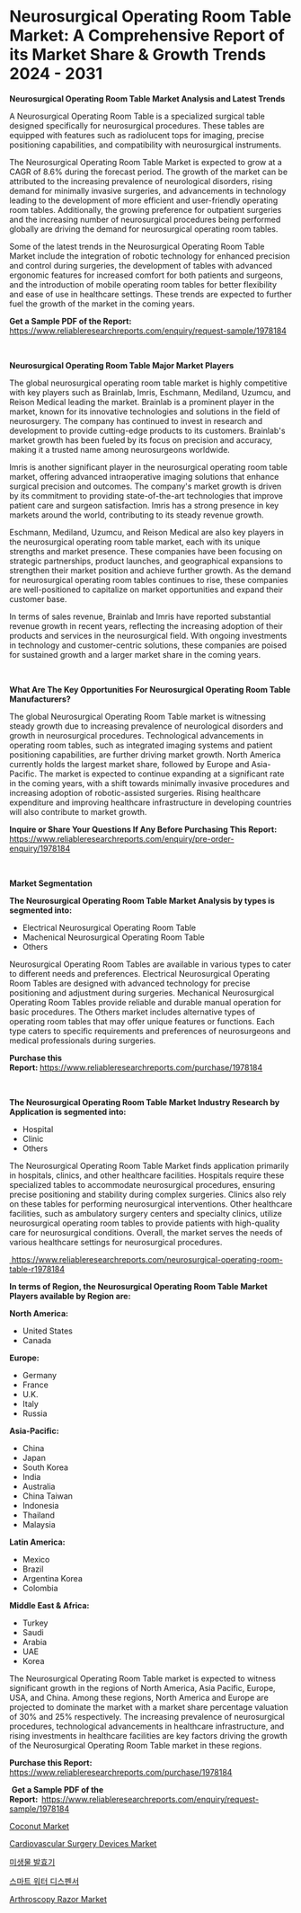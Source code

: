 <p><h1>Neurosurgical Operating Room Table Market: A Comprehensive Report of its Market Share & Growth Trends 2024 - 2031</h1></p><p><strong>Neurosurgical Operating Room Table Market Analysis and Latest Trends</strong></p>
<p><p>A Neurosurgical Operating Room Table is a specialized surgical table designed specifically for neurosurgical procedures. These tables are equipped with features such as radiolucent tops for imaging, precise positioning capabilities, and compatibility with neurosurgical instruments.</p><p>The Neurosurgical Operating Room Table Market is expected to grow at a CAGR of 8.6% during the forecast period. The growth of the market can be attributed to the increasing prevalence of neurological disorders, rising demand for minimally invasive surgeries, and advancements in technology leading to the development of more efficient and user-friendly operating room tables. Additionally, the growing preference for outpatient surgeries and the increasing number of neurosurgical procedures being performed globally are driving the demand for neurosurgical operating room tables.</p><p>Some of the latest trends in the Neurosurgical Operating Room Table Market include the integration of robotic technology for enhanced precision and control during surgeries, the development of tables with advanced ergonomic features for increased comfort for both patients and surgeons, and the introduction of mobile operating room tables for better flexibility and ease of use in healthcare settings. These trends are expected to further fuel the growth of the market in the coming years.</p></p>
<p><strong>Get a Sample PDF of the Report:&nbsp;</strong> <a href="https://www.reliableresearchreports.com/enquiry/request-sample/1978184">https://www.reliableresearchreports.com/enquiry/request-sample/1978184</a></p>
<p>&nbsp;</p>
<p><strong>Neurosurgical Operating Room Table Major Market Players</strong></p>
<p><p>The global neurosurgical operating room table market is highly competitive with key players such as Brainlab, Imris, Eschmann, Mediland, Uzumcu, and Reison Medical leading the market. Brainlab is a prominent player in the market, known for its innovative technologies and solutions in the field of neurosurgery. The company has continued to invest in research and development to provide cutting-edge products to its customers. Brainlab's market growth has been fueled by its focus on precision and accuracy, making it a trusted name among neurosurgeons worldwide.</p><p>Imris is another significant player in the neurosurgical operating room table market, offering advanced intraoperative imaging solutions that enhance surgical precision and outcomes. The company's market growth is driven by its commitment to providing state-of-the-art technologies that improve patient care and surgeon satisfaction. Imris has a strong presence in key markets around the world, contributing to its steady revenue growth.</p><p>Eschmann, Mediland, Uzumcu, and Reison Medical are also key players in the neurosurgical operating room table market, each with its unique strengths and market presence. These companies have been focusing on strategic partnerships, product launches, and geographical expansions to strengthen their market position and achieve further growth. As the demand for neurosurgical operating room tables continues to rise, these companies are well-positioned to capitalize on market opportunities and expand their customer base.</p><p>In terms of sales revenue, Brainlab and Imris have reported substantial revenue growth in recent years, reflecting the increasing adoption of their products and services in the neurosurgical field. With ongoing investments in technology and customer-centric solutions, these companies are poised for sustained growth and a larger market share in the coming years.</p></p>
<p>&nbsp;</p>
<p><strong>What Are The Key Opportunities For Neurosurgical Operating Room Table Manufacturers?</strong></p>
<p><p>The global Neurosurgical Operating Room Table market is witnessing steady growth due to increasing prevalence of neurological disorders and growth in neurosurgical procedures. Technological advancements in operating room tables, such as integrated imaging systems and patient positioning capabilities, are further driving market growth. North America currently holds the largest market share, followed by Europe and Asia-Pacific. The market is expected to continue expanding at a significant rate in the coming years, with a shift towards minimally invasive procedures and increasing adoption of robotic-assisted surgeries. Rising healthcare expenditure and improving healthcare infrastructure in developing countries will also contribute to market growth.</p></p>
<p><strong>Inquire or Share Your Questions If Any Before Purchasing This Report:</strong> <a href="https://www.reliableresearchreports.com/enquiry/pre-order-enquiry/1978184">https://www.reliableresearchreports.com/enquiry/pre-order-enquiry/1978184</a></p>
<p>&nbsp;</p>
<p><strong>Market Segmentation</strong></p>
<p><strong>The Neurosurgical Operating Room Table Market Analysis by types is segmented into:</strong></p>
<p><ul><li>Electrical Neurosurgical Operating Room Table</li><li>Machenical Neurosurgical Operating Room Table</li><li>Others</li></ul></p>
<p><p>Neurosurgical Operating Room Tables are available in various types to cater to different needs and preferences. Electrical Neurosurgical Operating Room Tables are designed with advanced technology for precise positioning and adjustment during surgeries. Mechanical Neurosurgical Operating Room Tables provide reliable and durable manual operation for basic procedures. The Others market includes alternative types of operating room tables that may offer unique features or functions. Each type caters to specific requirements and preferences of neurosurgeons and medical professionals during surgeries.</p></p>
<p><strong>Purchase this Report:&nbsp;</strong><a href="https://www.reliableresearchreports.com/purchase/1978184">https://www.reliableresearchreports.com/purchase/1978184</a></p>
<p>&nbsp;</p>
<p><strong>The Neurosurgical Operating Room Table Market Industry Research by Application is segmented into:</strong></p>
<p><ul><li>Hospital</li><li>Clinic</li><li>Others</li></ul></p>
<p><p>The Neurosurgical Operating Room Table Market finds application primarily in hospitals, clinics, and other healthcare facilities. Hospitals require these specialized tables to accommodate neurosurgical procedures, ensuring precise positioning and stability during complex surgeries. Clinics also rely on these tables for performing neurosurgical interventions. Other healthcare facilities, such as ambulatory surgery centers and specialty clinics, utilize neurosurgical operating room tables to provide patients with high-quality care for neurosurgical conditions. Overall, the market serves the needs of various healthcare settings for neurosurgical procedures.</p></p>
<p><a href="https://www.reliableresearchreports.com/neurosurgical-operating-room-table-r1978184">&nbsp;https://www.reliableresearchreports.com/neurosurgical-operating-room-table-r1978184</a></p>
<p><strong>In terms of Region, the Neurosurgical Operating Room Table Market Players available by Region are:</strong></p>
<p>
    <p> <strong> North America: </strong>
        <ul>
            <li>United States</li>
            <li>Canada</li>
        </ul>
        </p> 
    <p> <strong> Europe: </strong>
        <ul>
            <li>Germany</li>
            <li>France</li>
            <li>U.K.</li>
            <li>Italy</li>
            <li>Russia</li>
        </ul>
        </p> 
    <p> <strong> Asia-Pacific: </strong>
        <ul>
            <li>China</li>
            <li>Japan</li>
            <li>South Korea</li>
            <li>India</li>
            <li>Australia</li>
            <li>China Taiwan</li>
            <li>Indonesia</li>
            <li>Thailand</li>
            <li>Malaysia</li>
        </ul>
        </p> 
    <p> <strong> Latin America: </strong>
        <ul>
            <li>Mexico</li>
            <li>Brazil</li>
            <li>Argentina Korea</li>
            <li>Colombia</li>
        </ul>
        </p> 
    <p> <strong> Middle East & Africa: </strong>
        <ul>
            <li>Turkey</li>
            <li>Saudi</li>
            <li>Arabia</li>
            <li>UAE</li>
            <li>Korea</li>
        </ul>
    </p>
    </p>
<p><p>The Neurosurgical Operating Room Table market is expected to witness significant growth in the regions of North America, Asia Pacific, Europe, USA, and China. Among these regions, North America and Europe are projected to dominate the market with a market share percentage valuation of 30% and 25% respectively. The increasing prevalence of neurosurgical procedures, technological advancements in healthcare infrastructure, and rising investments in healthcare facilities are key factors driving the growth of the Neurosurgical Operating Room Table market in these regions.</p></p>
<p><strong>Purchase this Report: </strong><a href="https://www.reliableresearchreports.com/purchase/1978184">https://www.reliableresearchreports.com/purchase/1978184</a></p>
<p>&nbsp;<strong>Get a Sample PDF of the Report:&nbsp;&nbsp;</strong><a href="https://www.reliableresearchreports.com/enquiry/request-sample/1978184">https://www.reliableresearchreports.com/enquiry/request-sample/1978184</a></p>
<p><strong></strong></p>
<p><p><a href="https://medium.com/@kstephenurdes435/coconut-market-size-share-analysis-growth-trends-forecast-2024-2031-75006fee6bb8">Coconut Market</a></p><p><a href="https://github.com/juniordelafrance/Market-Research-Report-List-4/blob/main/cardiovascular-surgery-devices-market.md">Cardiovascular Surgery Devices Market</a></p><p><a href="https://github.com/jimahmed0511/Market-Research-Report-List-2/blob/main/729317377203.md">미생물 발효기</a></p><p><a href="https://github.com/ahmadrevanz10/Market-Research-Report-List-2/blob/main/678080277204.md">스마트 워터 디스펜서</a></p><p><a href="https://github.com/jaidynmorantestelletmjzya/Market-Research-Report-List-4/blob/main/arthroscopy-razor-market.md">Arthroscopy Razor Market</a></p></p>